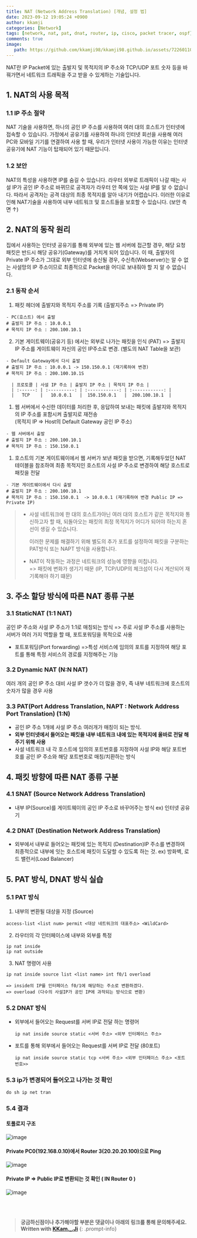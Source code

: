 ```yaml
---
title: NAT (Network Address Translation) [개념, 설정 법]
date: 2023-09-12 19:05:24 +0900
author: kkamji
categories: [Network]
tags: [network, nat, pat, dnat, router, ip, cisco, packet tracer, ospf]     # TAG names should always be lowercase
comments: true
image: 
   path: https://github.com/kkamji98/kkamji98.github.io/assets/72260110/c769758b-c9a9-40aa-ae94-644be8b50c09
---
```


NAT란 IP Packet에 있는 출발지 및 목적지의 IP 주소와 TCP/UDP 포트 숫자 등을 바꿔가면서 네트워크 트래픽을 주고 받을 수 있게하는 기술입니다.

## 1. NAT의 사용 목적

### 1.1 IP 주소 절약
NAT 기술을 사용하면, 하나의 공인 IP 주소를 사용하여 여러 대의 호스트가 인터넷에 접속할 수 있습니다. 가정에서 공유기를 사용하여 하나의 인터넷 회선을 사용해 여러 PC와 모바일 기기를 연결하여 사용 할 때, 우리가 인터넷 사용이 가능한 이유는 인터넷 공유기에 NAT 기능이 탑재되어 있기 때문입니다.

### 1.2 보안
NAT의 특성을 사용하면 IP를 숨길 수 있습니다. 라우터 외부로 트래픽이 나갈 때는 사설 IP가 공인 IP 주소로 바뀌므로 공격자가 라우터 안 쪽에 있는 사설 IP를 알 수 없습니다.
따라서 공격자는 공격 대상의 최종 목적지를 알아 내기가 어렵습니다. 이러한 이유로 인해 NAT기술을 사용하여 내부 네트워크 및 호스트들을 보호할 수 있습니다. 
(보안 측면 ↑)

## 2. NAT의 동작 원리
집에서 사용하는 인터넷 공유기를 통해 외부에 있는 웹 서버에 접근할 경우, 해당 요청 패킷은 반드시 해당 공유기(Gateway)를 거치게 되어 있습니다. 이 때, 출발자의 Private IP 주소가 그대로 외부 인터넷에 송신될 경우, 수신측(Webserver)는 알 수 없는 사설망의 IP 주소이므로 최종적으로 Packet을 어디로 보내줘야 할 지 알 수 없습니다.
### 2.1 동작 순서
1. 패킷 헤더에 출발지와 목적지 주소를 기록 (출발지주소 => Private IP)
```
- PC(호스트) 에서 출발
# 출발지 IP 주소 : 10.0.0.1
# 목적지 IP 주소 : 200.100.10.1
```
2. 기본 게이트웨이(공유기 등) 에서는 외부로 나가는 패킷을 인식 (PAT)
   => 출발지 IP 주소를 게이트웨이 자신의 공인 IP주소로 변경. (별도의 NAT Table을 보관)
```
- Default Gateway에서 다시 출발
# 출발지 IP 주소 : 10.0.0.1 -> 150.150.0.1 (재기록하여 변경)
# 목적지 IP 주소 : 200.100.10.1S
```



      | 프로토콜 | 사설 IP 주소 | 출발지 IP 주소 | 목적지 IP 주소 |
      | :------: | :----------: | :------------: | :------------: |
      |   TCP    |   10.0.0.1   |  150.150.0.1   |  200.100.10.1  |



1. 웹 서버에서 수신한 데이터를 처리한 후, 응답하여 보내는 패킷에 출발지와 목적지의 IP 주소를 포함시켜 출발지로 재전송  
   (목적지 IP => Host의 Default Gateway 공인 IP 주소)
```
- 웹 서버에서 출발
# 출발지 IP 주소 : 200.100.10.1
# 목적지 IP 주소 : 150.150.0.1
```
1. 호스트의 기본 게이트웨이에서 웹 서버가 보낸 패킷을 받으면, 기록해두었던 NAT 테이블을 참조하여 최종 목적지인 호스트의 사설 IP 주소로 변경하여 해당 호스트로 패킷을 전달
```
- 기본 게이트웨이에서 다시 출발
# 출발지 IP 주소 : 200.100.10.1
# 목적지 IP 주소 : 150.150.0.1  -> 10.0.0.1 (재기록하여 변경 Public IP => Private IP)
```

>  * 사설 네트워크에 한 대의 호스트가아닌 여러 대의 호스트가 같은 목적지와 통신하고자 할 때, 되돌아오는 패킷의 최정 목적지가 어디가 되어야 하는지 혼선이 생길 수 있습니다. 
>    
>    이러한 문제를 해결하기 위해 별도의 추가 포트를 설정하여 패킷을 구분하는 PAT방식 또는 NAPT 방식을 사용합니다.
>    
>  * NAT이 작동하는 과정은 네트워크의 성능에 영향을 미칩니다.   
>    =>  패킷에 변화가 생기기 때문 (IP, TCP/UDP의 체크섬이 다시 계산되어 재기록해야 하기 떄문)

## 3. 주소 할당 방식에 따른 NAT 종류 구분

### 3.1 StaticNAT (1:1 NAT)  
공인 IP 주소와 사설 IP 주소가 1:1로 매칭되는 방식
=> 주로 사설 IP 주소를 사용하는 서버가 여러 가지 역할을 할 때, 포트포워딩을 목적으로 사용

* 포트포워딩(Port forwarding) =>특성 서비스에 임의의 포트를 지정하여 해당 포트를 통해 특정 서비스의 경로를 지정해주는 기능

### 3.2 Dynamic NAT (N:N NAT)
여러 개의 공인 IP 주소 대비 사설 IP 갯수가 더 많을 경우, 즉 내부 네트워크에 호스트의 숫자가 많을 경우 사용

### 3.3 PAT(Port Address Translation, NAPT : Network Address Port Translation) (1:N)
- 공인 IP 주소 1개에 사설 IP 주소 여러개가 매칭이 되는 방식.
- **외부 인터넷에서 들어오는 패킷을 내부 네트워크 내에 있는 목적지에 올바로 전달 해주기 위해 사용**
- 사설 네트워크 내 각 호스트에 임의의 포트번호를 지정하여 사설 IP와 해당 포트번호를 공인 IP 주소와 해당 포트번호로 매칭/치환하는 방식

## 4. 패킷 방향에 따른 NAT 종류 구분

### 4.1 SNAT (Source Network Address Translation)
- 내부 IP(Source)를 게이트웨이의 공인 IP 주소로 바꾸어주는 방식
  ex) 인터넷 공유기


### 4.2 DNAT (Destination Network Address Translation)
- 외부에서 내부로 들어오는 패킷에 있는 목적지 (Destination)IP 주소를 변경하여 최종적으로 내부에 잇는 호스트에 패킷이 도달할 수 있도록 하는 것.
  ex) 방화벽, 로드 밸런서(Load Balancer)
  
## 5. PAT 방식, DNAT 방식 실습

### 5.1 PAT 방식

1. 내부의 변환될 대상을 지정 (Source)

```
access-list <list num> permit <대상 네트워크의 대표주소> <WildCard>
```

2. 라우터의 각 인터페이스에 내부와 외부를 특정

```
ip nat inside
ip nat outside
```

3. NAT 명령어 사용

```
ip nat inside source list <list name> int f0/1 overload

=> inside의 IP를 인터페이스 f0/1에 해당하는 주소로 변환하겠다.
=> overload (다수의 사설IP가 공인 IP에 과적되는 방식으로 변환)
```

### 5.2 DNAT 방식

- 외부에서 들어오는 Request를 서버 IP로 전달 하는 명령어
   ```
   ip nat inside source static <서버 주소> <외부 인터페이스 주소>
   ```
- 포트를 통해 외부에서 들어오는 Request를 서버 IP로 전달 (80포트)
   ```
   ip nat inside source static tcp <서버 주소> <외부 인터페이스 주소> <포트 번호>>
   ```

### 5.3 ip가 변경되어 들어오고 나가는 것 확인

```
do sh ip net tran
```

### 5.4 결과

#### 토폴로지 구조

![image](https://github.com/kkamji98/kkamji98.github.io/assets/72260110/c769758b-c9a9-40aa-ae94-644be8b50c09)

#### Private PC0(192.168.0.10)에서 Router 3(20.20.20.100)으로 Ping

![image](https://github.com/kkamji98/kkamji98.github.io/assets/72260110/e249fc9a-4977-415e-a18f-f4eec40c9a92)

#### Private IP => Public IP로 변환되는 것 확인 ( IN Router 0 )

![image](https://github.com/kkamji98/kkamji98.github.io/assets/72260110/45dc93e6-2290-415c-94b6-ee37ee4d6958)

<br><br>

> **궁금하신점이나 추가해야할 부분은 댓글이나 아래의 링크를 통해 문의해주세요.**  
> **Written with [KKam.\_\.Ji](https://www.instagram.com/kkam._.ji/)**
{: .prompt-info}